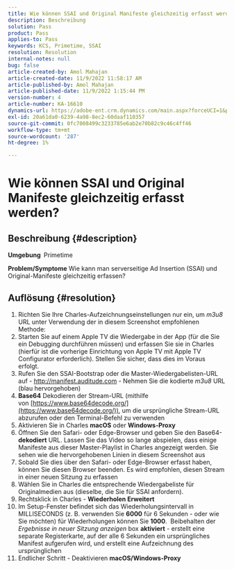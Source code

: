 ```yaml
---
title: Wie können SSAI und Original Manifeste gleichzeitig erfasst werden?
description: Beschreibung
solution: Pass
product: Pass
applies-to: Pass
keywords: KCS, Primetime, SSAI
resolution: Resolution
internal-notes: null
bug: false
article-created-by: Amol Mahajan
article-created-date: 11/9/2022 11:58:17 AM
article-published-by: Amol Mahajan
article-published-date: 11/9/2022 1:15:44 PM
version-number: 4
article-number: KA-16610
dynamics-url: https://adobe-ent.crm.dynamics.com/main.aspx?forceUCI=1&pagetype=entityrecord&etn=knowledgearticle&id=0a56cac8-2560-ed11-9561-6045bd006268
exl-id: 20a61da0-6239-4a98-8ec2-60daaf110357
source-git-commit: 0fc7008499c3233785e6ab2e70b82c9c46c4ff46
workflow-type: tm+mt
source-wordcount: '287'
ht-degree: 1%

---
```


# Wie können SSAI und Original Manifeste gleichzeitig erfasst werden?

## Beschreibung {#description}

<b>Umgebung </b>
Primetime


<b>Problem/Symptome</b>
Wie kann man serverseitige Ad Insertion (SSAI) und Original-Manifeste gleichzeitig erfassen?


## Auflösung {#resolution}


1. Richten Sie Ihre Charles-Aufzeichnungseinstellungen nur ein, um *m3u8* URL unter Verwendung der in diesem Screenshot empfohlenen Methode:
2. Starten Sie auf einem Apple TV die Wiedergabe in der App (für die Sie ein Debugging durchführen müssen) und erfassen Sie sie in Charles (hierfür ist die vorherige Einrichtung von Apple TV mit Apple TV Configurator erforderlich). Stellen Sie sicher, dass dies im Voraus erfolgt.
3. Rufen Sie den SSAI-Bootstrap oder die Master-Wiedergabelisten-URL auf - http://manifest.auditude.com - Nehmen Sie die kodierte *m3u8* URL (blau hervorgehoben)
4. <b>Base64</b> Dekodieren der Stream-URL (mithilfe von [https://www.base64decode.org/](https://www.base64decode.org/)), um die ursprüngliche Stream-URL abzurufen oder den Terminal-Befehl zu verwenden
5. Aktivieren Sie in Charles <b>macOS</b> oder <b>Windows-Proxy</b>
6. Öffnen Sie den Safari- oder Edge-Browser und geben Sie den Base64-<b>dekodiert</b> URL. Lassen Sie das Video so lange abspielen, dass einige Manifeste aus dieser Master-Playlist in Charles angezeigt werden. Sie sehen wie die hervorgehobenen Linien in diesem Screenshot aus
7. Sobald Sie dies über den Safari- oder Edge-Browser erfasst haben, können Sie diesen Browser beenden. Es wird empfohlen, diesen Stream in einer neuen Sitzung zu erfassen
8. Wählen Sie in Charles die entsprechende Wiedergabeliste für Originalmedien aus (dieselbe, die Sie für SSAI anfordern).
9. Rechtsklick in Charles - <b>Wiederholen Erweitert</b>
10. Im Setup-Fenster befindet sich das Wiederholungsintervall in MILLISECONDS (z. B. verwenden Sie <b>6000</b> für 6 Sekunden - oder wie Sie möchten) für Wiederholungen können Sie <b>1000</b>.  Beibehalten der *Ergebnisse in neuer Sitzung anzeigen* box <b>aktiviert</b> - erstellt eine separate Registerkarte, auf der alle 6 Sekunden ein ursprüngliches Manifest aufgerufen wird, und erstellt eine Aufzeichnung des ursprünglichen
11. Endlicher Schritt - Deaktivieren <b>macOS/Windows-Proxy</b>
